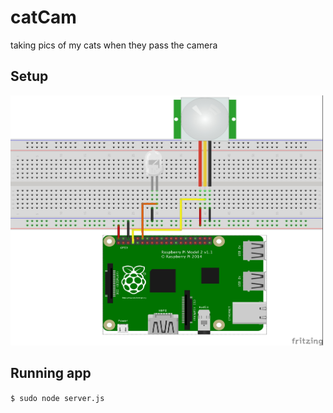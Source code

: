 # catCam
taking pics of my cats when they pass the camera

## Setup

<img src='./public/catCam.jpg' width="500px" height="400px"/>

## Running app
`$ sudo node server.js`

